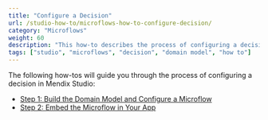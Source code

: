 ```yaml
---
title: "Configure a Decision"
url: /studio-how-to/microflows-how-to-configure-decision/
category: "Microflows"
weight: 60
description: "This how-to describes the process of configuring a decision in Mendix Studio."
tags: ["studio", "microflows", "decision", "domain model", "how to"]
---
```


The following how-tos will guide you through the process of configuring a decision in Mendix Studio:

* [Step 1: Build the Domain Model and Configure a Microflow](/studio-how-to/microflows-how-to-configure-decision-p1/)
* [Step 2: Embed the Microflow in Your App](/studio-how-to/microflows-how-to-configure-decision-p2/)
